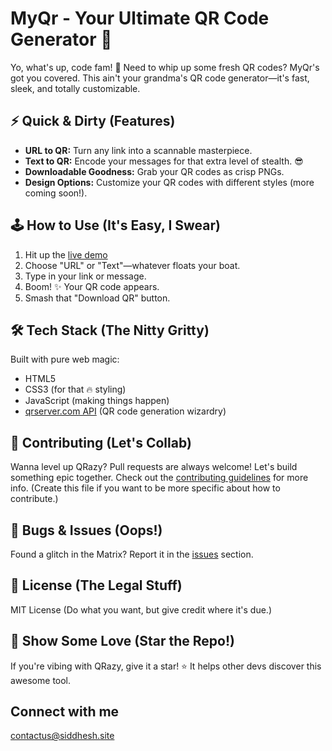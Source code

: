 # MyQr - Your Ultimate QR Code Generator 🚀

Yo, what's up, code fam! 👋 Need to whip up some fresh QR codes? MyQr's got you covered. This ain't your grandma's QR code generator—it's fast, sleek, and totally customizable.

## ⚡️ Quick & Dirty (Features)

*   **URL to QR:** Turn any link into a scannable masterpiece.
*   **Text to QR:** Encode your messages for that extra level of stealth. 😎
*   **Downloadable Goodness:** Grab your QR codes as crisp PNGs.
*   **Design Options:** Customize your QR codes with different styles (more coming soon!).

## 🕹️ How to Use (It's Easy, I Swear)

1.  Hit up the [live demo](myqr.siddhesh.site)
2.  Choose "URL" or "Text"—whatever floats your boat.
3.  Type in your link or message.
4.  Boom! ✨ Your QR code appears.
5.  Smash that "Download QR" button.

## 🛠️ Tech Stack (The Nitty Gritty)

Built with pure web magic:

*   HTML5
*   CSS3 (for that 🔥 styling)
*   JavaScript (making things happen)
*   [qrserver.com API](https://api.qrserver.com/) (QR code generation wizardry)

## 🤝 Contributing (Let's Collab)

Wanna level up QRazy? Pull requests are always welcome! Let's build something epic together. Check out the [contributing guidelines](CONTRIBUTING.md) for more info. (Create this file if you want to be more specific about how to contribute.)

## 🐛 Bugs & Issues (Oops!)

Found a glitch in the Matrix? Report it in the [issues](https://github.com/ogsiddhesh/fast-QR/issues) section.

## 📜 License (The Legal Stuff)

MIT License (Do what you want, but give credit where it's due.)

## 💖 Show Some Love (Star the Repo!)

If you're vibing with QRazy, give it a star! ⭐ It helps other devs discover this awesome tool.

## Connect with me
contactus@siddhesh.site
